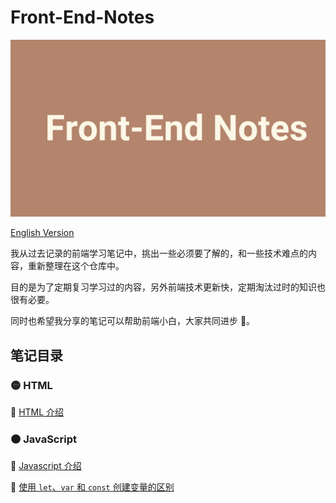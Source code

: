 # Front-End-Notes

<img src="frontend.png">

[English Version](README_EN.md)

我从过去记录的前端学习笔记中，挑出一些必须要了解的，和一些技术难点的内容，重新整理在这个仓库中。

目的是为了定期复习学习过的内容，另外前端技术更新快，定期淘汰过时的知识也很有必要。

同时也希望我分享的笔记可以帮助前端小白，大家共同进步 💪。

## 笔记目录

### 🟡 HTML

📝 [HTML 介绍](HTML/HTML-Intro.md)

### 🟤 JavaScript

📝 [Javascript 介绍](JavaScript/Js-Intro.md)<br>

📝 [使用 `let`、`var` 和 `const` 创建变量的区别](/JavaScript/Js-Declaration.md)
